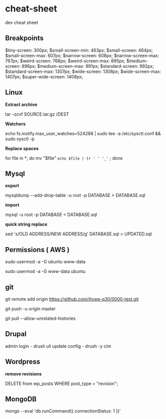 # cheat-sheet
dev cheat sheet

## Breakpoints

$tiny-screen: 300px;
$small-screen-min: 463px;
$small-screen: 464px;
$small-screen-max: 607px;
$narrow-screen: 608px;
$narrow-screen-max: 767px;
$weird-screen: 768px;
$weird-screen-max: 895px;
$medium-screen: 896px;
$medium-screen-max: 991px;
$standard-screen: 992px;
$standard-screen-max: 1307px;
$wide-screen: 1308px;
$wide-screen-max: 1407px;
$super-wide-screen: 1408px;

## Linux

**Extract archive**

tar -zcvf SOURCE.tar.gz /DEST

**Watchers**

echo fs.inotify.max_user_watches=524288 | sudo tee -a /etc/sysctl.conf && sudo sysctl -p

**Replace spaces**

for file in *; do mv "$file" `echo $file | tr ' ' '_'` ; done

## Mysql

**export**

mysqldump --add-drop-table -u root -p DATABASE > DATABASE.sql

**import**

mysql -u root -p DATABASE < DATABASE.sql

**quick string replace**

sed 's/OLD ADDRESS/NEW ADDRESS/g' DATABASE.sql > UPDATED.sql

## Permissions ( AWS )

sudo usermod -a -G ubuntu www-data

sudo usermod -a -G www-data ubuntu

## git

git remote add origin https://github.com/jhope-q30/0000-test.git

git push -u origin master

git pull --allow-unrelated-histories


## Drupal

admin login - drush uli
update config - drush -y cim

## Wordpress

**remove revisions**

DELETE from wp_posts WHERE post_type = "revision";

## MongoDB

mongo --eval 'db.runCommand({ connectionStatus: 1 })'

